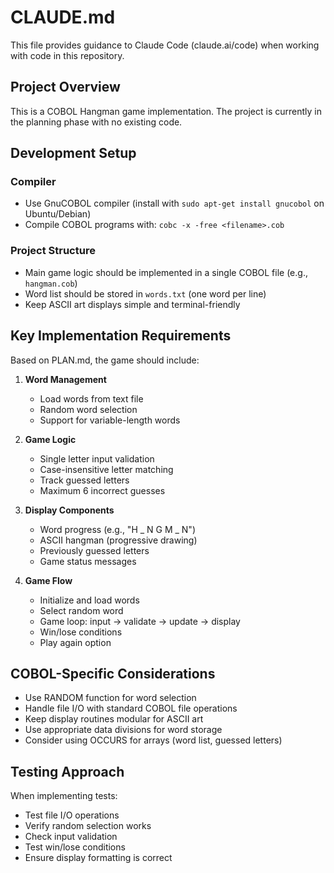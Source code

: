 # CLAUDE.md

This file provides guidance to Claude Code (claude.ai/code) when working with code in this repository.

## Project Overview

This is a COBOL Hangman game implementation. The project is currently in the planning phase with no existing code.

## Development Setup

### Compiler
- Use GnuCOBOL compiler (install with `sudo apt-get install gnucobol` on Ubuntu/Debian)
- Compile COBOL programs with: `cobc -x -free <filename>.cob`

### Project Structure
- Main game logic should be implemented in a single COBOL file (e.g., `hangman.cob`)
- Word list should be stored in `words.txt` (one word per line)
- Keep ASCII art displays simple and terminal-friendly

## Key Implementation Requirements

Based on PLAN.md, the game should include:

1. **Word Management**
   - Load words from text file
   - Random word selection
   - Support for variable-length words

2. **Game Logic**
   - Single letter input validation
   - Case-insensitive letter matching
   - Track guessed letters
   - Maximum 6 incorrect guesses

3. **Display Components**
   - Word progress (e.g., "H _ N G M _ N")
   - ASCII hangman (progressive drawing)
   - Previously guessed letters
   - Game status messages

4. **Game Flow**
   - Initialize and load words
   - Select random word
   - Game loop: input → validate → update → display
   - Win/lose conditions
   - Play again option

## COBOL-Specific Considerations

- Use RANDOM function for word selection
- Handle file I/O with standard COBOL file operations
- Keep display routines modular for ASCII art
- Use appropriate data divisions for word storage
- Consider using OCCURS for arrays (word list, guessed letters)

## Testing Approach

When implementing tests:
- Test file I/O operations
- Verify random selection works
- Check input validation
- Test win/lose conditions
- Ensure display formatting is correct
